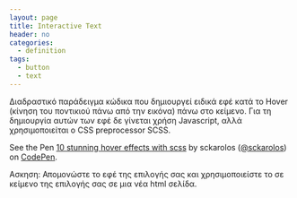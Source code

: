 ```yaml
---
layout: page
title: Interactive Text
header: no
categories:
  - definition
tags:
  - button
  - text
---
```


Διαδραστικό παράδειγμα κώδικα που δημιουργεί ειδικά εφέ κατά το Hover (κίνηση του ποντικιού πάνω από την εικόνα) πάνω στο κείμενο. Για τη δημιουργία αυτών των εφέ δε γίνεται χρήση Javascript, αλλά χρησιμοποιείται ο CSS preprocessor SCSS.

<p data-height="350" data-theme-id="17517" data-slug-hash="EVaqVx" data-default-tab="result" data-user="sckarolos" class='codepen'>See the Pen <a href='http://codepen.io/sckarolos/pen/EVaqVx/'>10 stunning hover effects with scss</a> by sckarolos (<a href='http://codepen.io/sckarolos'>@sckarolos</a>) on <a href='http://codepen.io'>CodePen</a>.</p>
<script async src="//assets.codepen.io/assets/embed/ei.js"></script>

Ασκηση: Απομονώστε το εφέ της επιλογής σας και χρησιμοποιείστε το σε κείμενο της επιλογής σας σε μια νέα html σελίδα.

